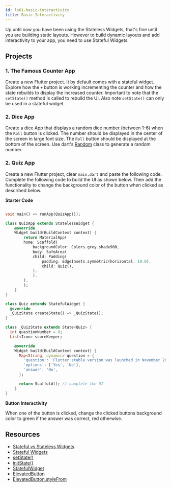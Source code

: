```yaml
---
id: ls01-basic-interactivity
title: Basic Interactivity
---
```


Up until now you have been using the Stateless Widgets, that's fine until you are building static layouts. However to build dynamic layouts and add interactivity to your app, you need to use Stateful Widgets.

## Projects

### 1. The Famous Counter App

Create a new Flutter project. It by default comes with a stateful widget. Explore how the `+` button is working incrementing the counter and how the state rebuilds to display the increased counter. Important to note that the `setState()` method is called to rebuild the UI. Also note `setState()` can only be used in a stateful widget.

### 2. Dice App

Create a dice App that displays a random dice number (between 1-6) when the `Roll` button is clicked. The number should be displayed in the center of the screen in large font size. The `Roll` button should be displayed at the bottom of the screen. Use dart's [Random](https://api.dart.dev/stable/2.10.4/dart-math/Random-class.html) class to generate a random number.

### 2. Quiz App

Create a new Flutter project, clear `main.dart` and paste the following code. Complete the following code to build the UI as shown below. Then add the functionality to change the background color of the button when clicked as described below.

**Starter Code**

```dart

void main() => runApp(QuizApp());

class QuizApp extends StatelessWidget {
    @override
    Widget build(BuildContext context) {
        return MaterialApp(
        home: Scaffold(
            backgroundColor: Colors.grey.shade900,
            body: SafeArea(
            child: Padding(
                padding: EdgeInsets.symmetric(horizontal: 10.0),
                child: Quiz(),
            ),
            ),
        ),
        );
    }
}

class Quiz extends StatefulWidget {
  @override
  _QuizState createState() => _QuizState();
}

class _QuizState extends State<Quiz> {
  int questionNumber = 0;
  List<Icon> scoreKeeper;

    @override
    Widget build(BuildContext context) {
      Map<String, dynamic> question = {
        'question': 'Flutter stable version was launched in November 2018',
        'options': ['Yes', 'No'],
        'answer': 'No',
      };

      return Scaffold(); // complete the UI
    }
}
```

**Button Interactivity**

When one of the button is clicked, change the clicked buttons background color to green if the answer was correct, red otherwise.

## Resources

- [Stateful vs Stateless Widgets](https://medium.com/flutter-community/flutter-stateful-vs-stateless-widgets-7f8a5e3d7b5b)
- [Stateful Widgets](https://flutter.dev/docs/development/ui/interactive#stateful-widgets)
- [setState()](https://api.flutter.dev/flutter/widgets/State/setState.html)
- [initState()](https://api.flutter.dev/flutter/widgets/State/initState.html)
- [StatefulWidget](https://api.flutter.dev/flutter/widgets/StatefulWidget-class.html)
- [ElevatedButton](https://api.flutter.dev/flutter/material/ElevatedButton-class.html)
- [ElevatedButton.styleFrom](https://api.flutter.dev/flutter/material/ElevatedButton/styleFrom.html)